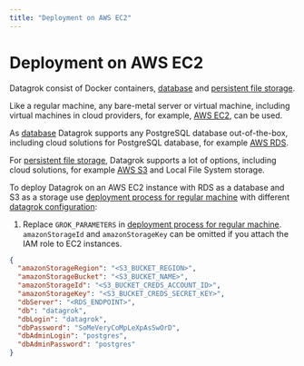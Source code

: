 ```yaml
---
title: "Deployment on AWS EC2"
---
```

<!-- SUBTITLE: -->

# Deployment on AWS EC2

Datagrok consist of Docker containers, [database](infrastructure.md#database)
and [persistent file storage](infrastructure.md#storage).

Like a regular machine, any bare-metal server or virtual machine, including virtual machines in cloud providers, for
example, [AWS EC2](https://aws.amazon.com/ec2/), can be used.

As [database](infrastructure.md#database) Datagrok supports any PostgreSQL database out-of-the-box, including cloud
solutions for PostgreSQL database, for example [AWS RDS](https://aws.amazon.com/rds/).

For [persistent file storage](infrastructure.md#storage), Datagrok supports a lot of options, including cloud solutions,
for example [AWS S3](https://aws.amazon.com/s3/) and Local File System storage.

To deploy Datagrok on an AWS EC2 instance with RDS as a database and S3 as a storage
use [deployment process for regular machine](deploy-regular.md) with
different [datagrok configuration](configuration.md):

1. Replace `GROK_PARAMETERS` in [deployment process for regular machine](deploy-regular.md). `amazonStorageId`
   and `amazonStorageKey` can be omitted if you attach the IAM role to EC2 instances.

```json
{
  "amazonStorageRegion": "<S3_BUCKET_REGION>",
  "amazonStorageBucket": "<S3_BUCKET_NAME>",
  "amazonStorageId": "<S3_BUCKET_CREDS_ACCOUNT_ID>",
  "amazonStorageKey": "<S3_BUCKET_CREDS_SECRET_KEY>",
  "dbServer": "<RDS_ENDPOINT>",
  "db": "datagrok",
  "dbLogin": "datagrok",
  "dbPassword": "SoMeVeryCoMpLeXpAsSwOrD",
  "dbAdminLogin": "postgres",
  "dbAdminPassword": "postgres"
}
```
